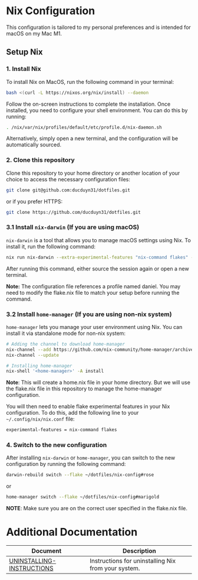 # Nix Configuration

This configuration is tailored to my personal preferences and is intended for macOS on my Mac M1.

## Setup Nix

### 1. Install Nix

To install Nix on MacOS, run the following command in your terminal:

```bash
bash <(curl -L https://nixos.org/nix/install) --daemon
```

Follow the on-screen instructions to complete the installation. Once installed, you need to configure your shell environment. You can do this by running:

```bash
. /nix/var/nix/profiles/default/etc/profile.d/nix-daemon.sh
```

Alternatively, simply open a new terminal, and the configuration will be automatically sourced.

### 2. Clone this repository

Clone this repository to your home directory or another location of your choice to access the necessary configuration files:

```bash
git clone git@github.com:ducduyn31/dotfiles.git
```

or if you prefer HTTPS:

```bash
git clone https://github.com/ducduyn31/dotfiles.git
```

### 3.1 Install `nix-darwin` (If you are using macOS)

`nix-darwin` is a tool that allows you to manage macOS settings using Nix. To install it, run the following command:

```bash
nix run nix-darwin --extra-experimental-features "nix-command flakes" -- switch --flake ~/dotfiles/nix-config#rose
```

After running this command, either source the session again or open a new terminal.

**Note:** The configuration file references a profile named daniel. You may need to modify the flake.nix file to match your setup before running the command.

### 3.2 Install `home-manager` (If you are using non-nix system)

`home-manager` lets you manage your user environment using Nix. You can install it via standalone mode for non-nix system:

```bash
# Adding the channel to download home-manager
nix-channel --add https://github.com/nix-community/home-manager/archive/master.tar.gz home-manager
nix-channel --update

# Installing home-manager
nix-shell '<home-manager>' -A install
```

**Note**: This will create a home.nix file in your home directory. But we will use the flake.nix file in this repository to manage the home-manager configuration.

You will then need to enable flake experimental features in your Nix configuration. To do this, add the following line to your `~/.config/nix/nix.conf` file:

```bash
experimental-features = nix-command flakes
```

### 4. Switch to the new configuration

After installing `nix-darwin` or `home-manager`, you can switch to the new configuration by running the following command:

```bash
darwin-rebuild switch --flake ~/dotfiles/nix-config#rose
```

or

```bash
home-manager switch --flake ~/dotfiles/nix-config#marigold
```

**NOTE**: Make sure you are on the correct user specified in the flake.nix file.

# Additional Documentation

| Document                                                       | Description                                         |
| -------------------------------------------------------------- | --------------------------------------------------- |
| [UNINSTALLING-INSTRUCTIONS](docs/UNINSTALLING-INSTRUCTIONS.md) | Instructions for uninstalling Nix from your system. |
